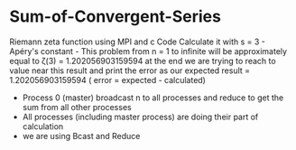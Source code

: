 # Sum-of-Convergent-Series

Riemann zeta function using MPI and c Code
Calculate it with s = 3 - Apéry's constant -
This problem from n = 1 to infinite will be approximately equal to ζ(3) =
1.202056903159594 at the end we are trying to reach to value near this result and print the error
as our expected result = 1.202056903159594 ( error = expected - calculated)

- Process 0 (master) broadcast n to all processes and reduce to get the sum from all other
processes
- All processes (including master process) are doing their part of calculation
- we are using Bcast and Reduce
